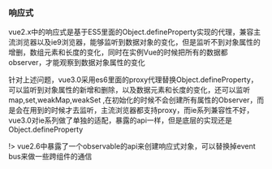 
### 响应式

vue2.x中的响应式是基于ES5里面的Object.defineProperty实现的代理，兼容主流浏览器以及ie9浏览器，能够监听到数据对象的变化，但是监听不到对象属性的增删，数组元素和长度的变化，同时在实例Vue的时候把所有的数据都observer，才能观察到数据对象属性的变化

针对上述问题，vue3.0采用es6里面的proxy代理替换Object.defineProperty，可以监听到对象属性的新增和删除，以及数据元素和长度的变化，还可以监听map,set,weakMap,weakSet ,在初始化的时候不会创建所有属性的Observer，而是会在用到的时候才去监听，主流浏览器都支持proxy，而ie系列兼容性不好，vue3.0对ie系列做了单独的适配，暴露的api一样，但是底层的实现还是Object.defineProperty

!> vue2.6中暴露了一个observable的api来创建响应式对象，可以替换掉event bus来做一些跨组件的通信